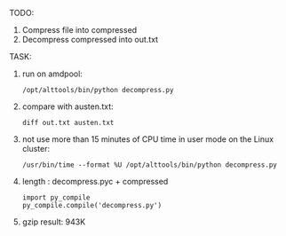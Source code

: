 TODO:
1.  Compress file into compressed
2.  Decompress compressed into out.txt

TASK:
1.  run on amdpool:
    ```
    /opt/alttools/bin/python decompress.py
    ```
2.  compare with austen.txt:
    ```
    diff out.txt austen.txt
    ```
3.  not use more than 15 minutes of CPU time in user mode on the Linux cluster:
    ```
    /usr/bin/time --format %U /opt/alttools/bin/python decompress.py
    ```
4.  length : decompress.pyc + compressed
    ```
    import py_compile
    py_compile.compile('decompress.py')
    ```
5.  gzip result: 943K
